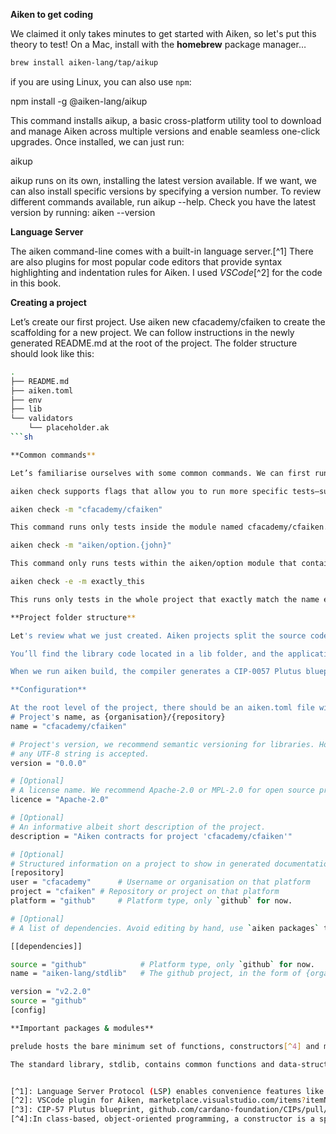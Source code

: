 **Aiken to get coding**

We claimed it only takes minutes to get started with Aiken, so let's put this theory to test! On a Mac, install with the **homebrew** package manager…

```sh
brew install aiken-lang/tap/aikup
```
if you are using Linux, you can also use `npm`:

npm install -g @aiken-lang/aikup

This command installs aikup, a basic cross-platform utility tool to download and manage Aiken across multiple versions and enable seamless one-click upgrades. Once installed, we can just run:

aikup

aikup runs on its own, installing the latest version available. If we want, we can also install specific versions by specifying a version number. To review different commands available, run aikup --help. Check you have the latest version by running:
aiken --version

**Language Server**

The aiken command-line comes with a built-in language server.[^1] There are also plugins for most popular code editors that provide syntax highlighting and indentation rules for Aiken. I used *VSCode*[^2] for the code in this book. 

**Creating a project**

Let’s create our first project. Use aiken new cfacademy/cfaiken to create the scaffolding for a new project. We can follow instructions in the newly generated README.md at the root of the project. The folder structure should look like this:

```sh
.
├── README.md
├── aiken.toml
├── env
├── lib
└── validators
	└── placeholder.ak
```sh

**Common commands**

Let’s familiarise ourselves with some common commands. We can first run aiken check to check everything locally first. Note this only type-checks a project and runs tests. 

aiken check supports flags that allow you to run more specific tests–subsets of all tests in your project.

aiken check -m "cfacademy/cfaiken" 

This command runs only tests inside the module named cfacademy/cfaiken. We can get even more granular by running the following command:

aiken check -m "aiken/option.{john}"

This command only runs tests within the aiken/option module that contains the word john in their name. We can be even more precise and use the -e flag, which will force an exact match 

aiken check -e -m exactly_this

This runs only tests in the whole project that exactly match the name exactly_this. Next we’ll use aiken build to compile our project. If your project is more complex, with many custom libraries, you should use aiken docs to generate HTML documentation from types, type annotations and comments. That’s enough for now. We’ll explore more commands as we go. 

**Project folder structure**

Let's review what we just created. Aiken projects split the source code into two categories: library code and application code. 

You’ll find the library code located in a lib folder, and the application code, meaning the on-chain validators, in the validators folder.

When we run aiken build, the compiler generates a CIP-0057 Plutus blueprint[^3] as a plutus.json file in the root folder of our project. This is the interoperable document we mentioned earlier. This is basically a summary of the project that contains the compiled code for each validator in the project. It also contains their corresponding hash digests that can be used to construct addresses. Note this blueprint is framework-agnostic so it enables interoperability between tools.

**Configuration**

At the root level of the project, there should be an aiken.toml file with all the metadata about the project, including the dependencies required by it.
# Project's name, as {organisation}/{repository}
name = "cfacademy/cfaiken" 

# Project's version, we recommend semantic versioning for libraries. However,
# any UTF-8 string is accepted.
version = "0.0.0" 

# [Optional]
# A license name. We recommend Apache-2.0 or MPL-2.0 for open source projects.
licence = "Apache-2.0"

# [Optional]
# An informative albeit short description of the project.
description = "Aiken contracts for project 'cfacademy/cfaiken'" 

# [Optional]
# Structured information on a project to show in generated documentation.
[repository]
user = "cfacademy"		# Username or organisation on that platform
project = "cfaiken"	# Repository or project on that platform
platform = "github" 	# Platform type, only `github` for now. 

# [Optional]
# A list of dependencies. Avoid editing by hand, use `aiken packages` to manage them.

[[dependencies]]

source = "github"            # Platform type, only `github` for now.
name = "aiken-lang/stdlib"   # The github project, in the form of {organisation}/{repository}.

version = "v2.2.0"            
source = "github"
[config]

**Important packages & modules**

prelude hosts the bare minimum set of functions, constructors[^4] and modules that come automatically with all Aiken projects. The  builtin module exposes useful builtin functions from Plutus Core and is documented in prelude.

The standard library, stdlib, contains common functions and data-structures needed for most validators. If we go back to our aiken.toml file, we’ll see that standard library was added by default when we ran aiken new earlier. When we ran aiken check, it would have downloaded any dependencies needed. 


[^1]: Language Server Protocol (LSP) enables convenience features like auto complete, go to definition, or pop-up documentation on hover over. The Language Server Protocol (LSP) standardizes how such servers and development tools communicate, so a single Language Server can be re-used for different tools and languages.
[^2]: VSCode plugin for Aiken, marketplace.visualstudio.com/items?itemName=TxPipe.aiken
[^3]: CIP-57 Plutus blueprint, github.com/cardano-foundation/CIPs/pull/258
[^4]:In class-based, object-oriented programming, a constructor is a special function used to create an object. It 'constructs' the new object so it's ready for use, usually by accepting arguments that the constructor needs to set required member variables.
